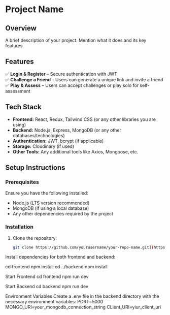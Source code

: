 # Project Name

## Overview
A brief description of your project. Mention what it does and its key features.

## Features
✅ **Login & Register** – Secure authentication with JWT  
✅ **Challenge a Friend** – Users can generate a unique link and invite a friend  
✅ **Play & Assess** – Users can accept challenges or play solo for self-assessment  

## Tech Stack
- **Frontend:** React, Redux, Tailwind CSS (or any other libraries you are using)
- **Backend:** Node.js, Express, MongoDB (or any other databases/technologies)
- **Authentication:** JWT, bcrypt (if applicable)
- **Storage:** Cloudinary (if used)
- **Other Tools:** Any additional tools like Axios, Mongoose, etc.

## Setup Instructions

### Prerequisites
Ensure you have the following installed:
- Node.js (LTS version recommended)
- MongoDB (if using a local database)
- Any other dependencies required by the project

### Installation

1. Clone the repository:
   ```sh
   git clone https://github.com/yourusername/your-repo-name.git](https://github.com/Tanmay6696/Globetrotter_Challange.git

Install dependencies for both frontend and backend:


cd frontend
npm install
cd ../backend
npm install



Start Frontend
cd frontend
npm run dev

Start Backend
cd backend
npm run dev


Environment Variables
Create a .env file in the backend directory with the necessary environment variables:
PORT=5000
MONGO_URI=your_mongodb_connection_string
CLient_URI=yiur_client_uri


